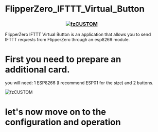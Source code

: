 # FlipperZero_IFTTT_Virtual_Button

<h3 align="center">
<a href="https://github.com/Ferrazzi/FlipperZero_IFTTT_Virtual_Button">
<img src="https://github.com/Ferrazzi/FlipperZero_IFTTT_Virtual_Button/blob/main/Image/ifttt.jpg" align="center" alt="fzCUSTOM" border="0">
</a>
</h3>

FlipperZero IFTTT Virtual Button is an application that allows you to send IFTTT requests from FlipperZero through an esp8266 module.

# First you need to prepare an additional card.
you will need: 1 ESP8266 (I recommend ESP01 for the size) and 2 buttons.

<img src="https://github.com/Ferrazzi/FlipperZero_IFTTT_Virtual_Button/blob/main/Image/FlipperZero_IFTTT_Module.png" align="center" alt="fzCUSTOM" border="0">

# let's now move on to the configuration and operation
